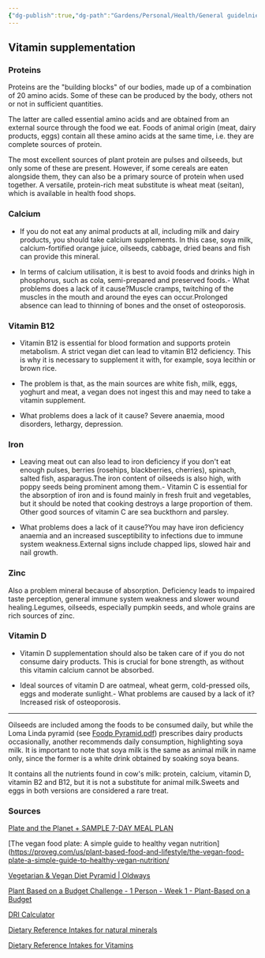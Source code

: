 ```yaml
---
{"dg-publish":true,"dg-path":"Gardens/Personal/Health/General guidelnies for vegetarian diet.md","permalink":"/gardens/personal/health/general-guidelnies-for-vegetarian-diet/","tags":["health","diet"],"noteIcon":"1"}
---
```



## Vitamin supplementation
### Proteins 
Proteins are the "building blocks" of our bodies, made up of a combination of 20 amino acids. Some of these can be produced by the body, others not or not in sufficient quantities.

The latter are called essential amino acids and are obtained from an external source through the food we eat. Foods of animal origin (meat, dairy products, eggs) contain all these amino acids at the same time, i.e. they are complete sources of protein.

The most excellent sources of plant protein are pulses and oilseeds, but only some of these are present. However, if some cereals are eaten alongside them, they can also be a primary source of protein when used together. A versatile, protein-rich meat substitute is wheat meat (seitan), which is available in health food shops.

### Calcium

- If you do not eat any animal products at all, including milk and dairy products, you should take calcium supplements. In this case, soya milk, calcium-fortified orange juice, oilseeds, cabbage, dried beans and fish can provide this mineral.

- In terms of calcium utilisation, it is best to avoid foods and drinks high in phosphorus, such as cola, semi-prepared and preserved foods.- What problems does a lack of it cause?Muscle cramps, twitching of the muscles in the mouth and around the eyes can occur.Prolonged absence can lead to thinning of bones and the onset of osteoporosis.


### Vitamin B12

- Vitamin B12 is essential for blood formation and supports protein metabolism. A strict vegan diet can lead to vitamin B12 deficiency. This is why it is necessary to supplement it with, for example, soya lecithin or brown rice.

- The problem is that, as the main sources are white fish, milk, eggs, yoghurt and meat, a vegan does not ingest this and may need to take a vitamin supplement.

- What problems does a lack of it cause? Severe anaemia, mood disorders, lethargy, depression. 

### Iron

- Leaving meat out can also lead to iron deficiency if you don't eat enough pulses, berries (rosehips, blackberries, cherries), spinach, salted fish, asparagus.The iron content of oilseeds is also high, with poppy seeds being prominent among them.- Vitamin C is essential for the absorption of iron and is found mainly in fresh fruit and vegetables, but it should be noted that cooking destroys a large proportion of them. Other good sources of vitamin C are sea buckthorn and parsley.

- What problems does a lack of it cause?You may have iron deficiency anaemia and an increased susceptibility to infections due to immune system weakness.External signs include chapped lips, slowed hair and nail growth.

### Zinc
Also a problem mineral because of absorption. Deficiency leads to impaired taste perception, general immune system weakness and slower wound healing.Legumes, oilseeds, especially pumpkin seeds, and whole grains are rich sources of zinc.

### Vitamin D
- Vitamin D supplementation should also be taken care of if you do not consume dairy products. This is crucial for bone strength, as without this vitamin calcium cannot be absorbed.

- Ideal sources of vitamin D are oatmeal, wheat germ, cold-pressed oils, eggs and moderate sunlight.- What problems are caused by a lack of it? Increased risk of osteoporosis.

___ 
Oilseeds are included among the foods to be consumed daily, but while the Loma Linda pyramid (see [Foodp Pyramid.pdf](https://www.vegetariannutrition.org/6icvn/food-pyramid.pdf)) prescribes dairy products occasionally, another recommends daily consumption, highlighting soya milk. It is important to note that soya milk is the same as animal milk in name only, since the former is a white drink obtained by soaking soya beans.

It contains all the nutrients found in cow's milk: protein, calcium, vitamin D, vitamin B2 and B12, but it is not a substitute for animal milk.Sweets and eggs in both versions are considered a rare treat. 



### Sources
[Plate and the Planet + SAMPLE 7-DAY MEAL PLAN](https://www.hsph.harvard.edu/nutritionsource/sustainability/plate-and-planet/)

[The vegan food plate: A simple guide to healthy vegan nutrition](https://proveg.com/us/plant-based-food-and-lifestyle/the-vegan-food-plate-a-simple-guide-to-healthy-vegan-nutrition/

[Vegetarian & Vegan Diet Pyramid | Oldways](https://oldwayspt.org/traditional-diets/vegetarian-vegan-diet/vegetarian-vegan-diet-pyramid)

[Plant Based on a Budget Challenge - 1 Person - Week 1 - Plant-Based on a Budget](https://plantbasedonabudget.com/plant-based-on-a-budget-challenge-1-person-week-1/)

[DRI Calculator](https://www.omnicalculator.com/health/dri)

[Dietary Reference Intakes for natural minerals](https://www.ncbi.nlm.nih.gov/books/NBK56068/table/summarytables.t3/?report=objectonly)

[Dietary Reference Intakes for Vitamins](https://www.ncbi.nlm.nih.gov/books/NBK56068/table/summarytables.t2/?report=objectonly)

